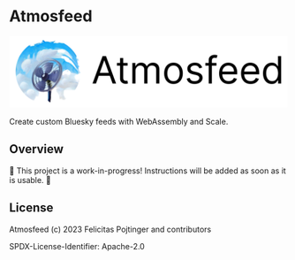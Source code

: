 # Atmosfeed

![Logo](./docs/logo-readme.png)

Create custom Bluesky feeds with WebAssembly and Scale.

## Overview

🚧 This project is a work-in-progress! Instructions will be added as soon as it is usable. 🚧

## License

Atmosfeed (c) 2023 Felicitas Pojtinger and contributors

SPDX-License-Identifier: Apache-2.0
